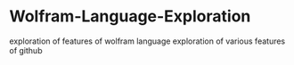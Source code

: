 # Wolfram-Language-Exploration
exploration of features of wolfram language
exploration of various features of github
